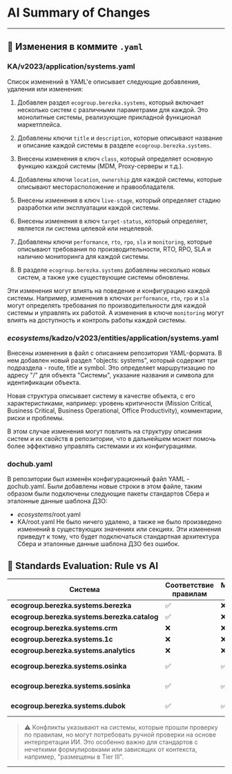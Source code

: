 # AI Summary of Changes
---

## 📝 Изменения в коммите `.yaml`

### KA/v2023/application/systems.yaml

Список изменений в YAML'e описывает следующие добавления, удаления или изменения:

 1. Добавлен раздел `ecogroup.berezka.systems`, который включает несколько систем с различными параметрами для каждой. Это монолитные системы, реализующие прикладной функционал маркетплейса.

 2. Добавлены ключи `title` и `description`, которые описывают название и описание каждой системы в разделе `ecogroup.berezka.systems`.

 3. Внесены изменения в ключ `class`, который определяет основную функцию каждой системы (MDM, Proxy-серверы и т.д.).

 4. Добавлены ключи `location`, `ownership` для каждой системы, которые описывают месторасположение и правообладателя.

 5. Внесены изменения в ключ `live-stage`, который определяет стадию разработки или эксплуатации каждой системы.

 6. Внесены изменения в ключ `target-status`, который определяет, является ли система целевой или нецелевой.

 7. Добавлены ключи `performance`, `rto`, `rpo`, `sla` и `monitoring`, которые описывают требования по производительности, RTO, RPO, SLA и наличию мониторинга для каждой системы.

 8. В разделе `ecogroup.berezka.systems` добавлены несколько новых систем, а также уже существующие системы обновлены.

Эти изменения могут влиять на поведение и конфигурацию каждой системы. Например, изменения в ключах `performance`, `rto`, `rpo` и `sla` могут определять требования по производительности для каждой системы и управлять их работой. А изменения в ключе `monitoring` могут влиять на доступность и контроль работы каждой системы.

### _ecosystems_/kadzo/v2023/entities/application/systems.yaml

Внесены изменения в файл с описанием репозитория YAML-формата. В нем добавлен новый раздел "objects: systems", который содержит три подраздела - route, title и symbol. Это определяет маршрутизацию по адресу "/" для объекта "Системы", указание названия и символа для идентификации объекта.

Новая структура описывает систему в качестве объекта, с его характеристиками, например: уровень критичности (Mission Critical, Business Critical, Business Operational, Office Productivity), комментарии, риски и проблемы.

В этом случае изменения могут повлиять на структуру описания систем и их свойств в репозитории, что в дальнейшем может помочь более эффективно управлять системами и их конфигурациями.

### dochub.yaml

В репозитории был изменён конфигурационный файл YAML - доchub.yaml. Были добавлены новые строки в этом файле, таким образом были подключены следующие пакеты стандартов Сбера и эталонные данные шаблона ДЗО:
  - _ecosystems_/root.yaml
  - KA/root.yaml
  Не было ничего удалено, а также не было произведено изменений в существующих значениях или секциях. Эти изменения приведут к тому, что будет подключаться стандартная архитектура Сбера и эталонные данные шаблона ДЗО без ошибок.

## 🧠 Standards Evaluation: Rule vs AI

| Система | Соответствие правилам | Мнение ИИ | Итог |
|---------|------------------------|-----------|------|
| **ecogroup.berezka.systems.berezka** | ✅ | ❌ Нет | ⚠️ Конфликт |
| **ecogroup.berezka.systems.berezka.catalog** | ✅ | ❌ Нет | ⚠️ Конфликт |
| **ecogroup.berezka.systems.crm** | ❌ | ❌ Нет | ❌ |
| **ecogroup.berezka.systems.1c** | ❌ | ❌ Нет | ❌ |
| **ecogroup.berezka.systems.analytics** | ❌ | ❌ Нет | ❌ |
| **ecogroup.berezka.systems.osinka** | ✅ | ✅ Да | ✅ Подтверждено |
| **ecogroup.berezka.systems.sosinka** | ✅ | ✅ Да | ✅ Подтверждено |
| **ecogroup.berezka.systems.dubok** | ✅ | ✅ Да | ✅ Подтверждено |

> ⚠️ Конфликты указывают на системы, которые прошли проверку по правилам, но могут потребовать ручной проверки на основе интерпретации ИИ.
> Это особенно важно для стандартов с нечеткими формулировками или зависящих от контекста, например, "размещены в Tier III".


---
